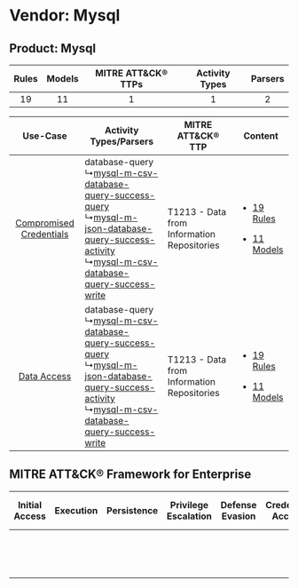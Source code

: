 Vendor: Mysql
=============
Product: Mysql
--------------
| Rules | Models | MITRE ATT&CK® TTPs | Activity Types | Parsers |
|:-----:|:------:|:------------------:|:--------------:|:-------:|
|  19   |   11   |         1          |       1        |    2    |

|    Use-Case    | Activity Types/Parsers    | MITRE ATT&CK® TTP    | Content    |
|:----:| ---- | ---- | ---- |
| [Compromised Credentials](../../../UseCases/uc_compromised_credentials.md) |  database-query<br> ↳[mysql-m-csv-database-query-success-query](Ps/pC_mysqlmcsvdatabasequerysuccessquery.md)<br> ↳[mysql-m-json-database-query-success-activity](Ps/pC_mysqlmjsondatabasequerysuccessactivity.md)<br> ↳[mysql-m-csv-database-query-success-write](Ps/pC_mysqlmcsvdatabasequerysuccesswrite.md)<br> | T1213 - Data from Information Repositories<br> | [<ul><li>19 Rules</li></ul><ul><li>11 Models</li></ul>](RM/r_m_mysql_mysql_Compromised_Credentials.md) |
|    [Data Access](../../../UseCases/uc_data_access.md)    |  database-query<br> ↳[mysql-m-csv-database-query-success-query](Ps/pC_mysqlmcsvdatabasequerysuccessquery.md)<br> ↳[mysql-m-json-database-query-success-activity](Ps/pC_mysqlmjsondatabasequerysuccessactivity.md)<br> ↳[mysql-m-csv-database-query-success-write](Ps/pC_mysqlmcsvdatabasequerysuccesswrite.md)<br> | T1213 - Data from Information Repositories<br> | [<ul><li>19 Rules</li></ul><ul><li>11 Models</li></ul>](RM/r_m_mysql_mysql_Data_Access.md)    |

MITRE ATT&CK® Framework for Enterprise
--------------------------------------
| Initial Access | Execution | Persistence | Privilege Escalation | Defense Evasion | Credential Access | Discovery | Lateral Movement | Collection                                                                              | Command and Control | Exfiltration | Impact |
| -------------- | --------- | ----------- | -------------------- | --------------- | ----------------- | --------- | ---------------- | --------------------------------------------------------------------------------------- | ------------------- | ------------ | ------ |
|                |           |             |                      |                 |                   |           |                  | [Data from Information Repositories](https://attack.mitre.org/techniques/T1213)<br><br> |                     |              |        |